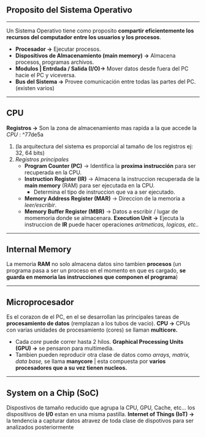 ## Proposito del Sistema Operativo
---
Un Sistema Operativo tiene como proposito **compartir eficientemente los recursos del computador entre los usuarios y los procesos**.

- **Procesador ->** Ejecutar procesos.
- **Dispositivos de Almacenamiento (main memory) ->** Almacena procesos, programas archivos.
- **Modulos | Entrdada / Salida (I/O)->** Mover datos desde fuera del PC hacie el PC y viceversa.
- **Bus del Sistema ->** Provee comunicación entre todas las partes del PC. (existen varios)
---
## CPU
**Registros ->** Son la zona de almacenamiento mas rapida a la que accede la *CPU* : ^77de5a
 1. (la arquitectura del sistema es proporcial al tamaño de los registros ej: 32, 64 bits)
 2. *Registros principales*
	 - **Program Counter (PC)** -> Identifica la **proxima instrucción** para ser recuperada en la CPU.
	 - **Instruction Register (IR)** -> Almacena la instruccion recuperada de la **main memory** (RAM) para ser ejecutada en la CPU.
		 - Determina el tipo de instruccion que va a ser ejecutado.
	 - **Memory Address Register (MAR)** -> Direccion de la memoria a *leer/escribir*.
	 - **Memory Buffer Register (MBR)** -> Datos a escribir / lugar de momemoria donde se almacenara. 
**Execution Unit ->** Ejecuta la instruccion de **IR** puede hacer operaciones *aritmeticas, logicas, etc..*

---
## Internal Memory
La memoria **RAM** no solo almacena datos sino tambien **procesos** (un programa pasa a ser un proceso en el momento en que es cargado, **se guarda en memoria las instrucciones que componen el programa**)

---
## Microprocesador
Es el corazon de el PC, en el se desarrollan las principales tareas de **procesamiento de datos** (remplazan a los tubos de vacio).
**CPU ->** CPUs con varias unidades de procesamiento (cores) se llaman **multicore.** 
- Cada *core* puede correr hasta 2 hilos. 
**Graphical Processing Units (GPU) ->** se pensaron para multimedia.
- Tambien pueden reproducir otra clase de datos como *arrays, matrix, data base,* se llama **manycore** | esta compuesta por **varios procesadores que a su vez tienen nucleos.**
---
## System on a Chip (SoC)
Dispostivos de tamaño reducido que agrupa la CPU, GPU, Cache, etc... los dispositivos de **I/0** estan en una misma pastilla. 
**Internet of Things (IoT) ->** la tendencia a capturar datos atravez de toda clase de dispotivos para ser analizados posteriormente
